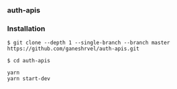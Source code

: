### auth-apis


### Installation
```shell
$ git clone --depth 1 --single-branch --branch master https://github.com/ganeshrvel/auth-apis.git

$ cd auth-apis
```

```shell
yarn
yarn start-dev
```
